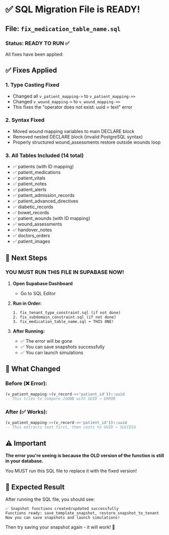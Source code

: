 # ✅ SQL Migration File is READY!

## File: `fix_medication_table_name.sql`

### Status: **READY TO RUN** ✅

All fixes have been applied:

## ✅ Fixes Applied

### 1. **Type Casting Fixed** 
- Changed all `v_patient_mapping->` to `v_patient_mapping->>`
- Changed `v_wound_mapping->` to `v_wound_mapping->>`
- This fixes the "operator does not exist: uuid = text" error

### 2. **Syntax Fixed**
- Moved wound mapping variables to main DECLARE block
- Removed nested DECLARE block (invalid PostgreSQL syntax)
- Properly structured wound_assessments restore outside wounds loop

### 3. **All Tables Included** (14 total)
- ✅ patients (with ID mapping)
- ✅ patient_medications
- ✅ patient_vitals
- ✅ patient_notes
- ✅ patient_alerts
- ✅ patient_admission_records
- ✅ patient_advanced_directives
- ✅ diabetic_records
- ✅ bowel_records
- ✅ patient_wounds (with ID mapping)
- ✅ wound_assessments
- ✅ handover_notes
- ✅ doctors_orders
- ✅ patient_images

## 🚀 Next Steps

### **YOU MUST RUN THIS FILE IN SUPABASE NOW!**

1. **Open Supabase Dashboard**
   - Go to SQL Editor

2. **Run in Order:**
   ```
   1. fix_tenant_type_constraint.sql (if not done)
   2. fix_subdomain_constraint.sql (if not done)
   3. fix_medication_table_name.sql ⬅️ THIS ONE!
   ```

3. **After Running:**
   - ✅ The error will be gone
   - ✅ You can save snapshots successfully
   - ✅ You can launch simulations

## 📝 What Changed

### Before (❌ Error):
```sql
(v_patient_mapping->(v_record->>'patient_id'))::uuid
-- This tries to compare JSONB with UUID → ERROR
```

### After (✅ Works):
```sql
(v_patient_mapping->>(v_record->>'patient_id'))::uuid
-- This extracts text first, then casts to UUID → SUCCESS
```

## ⚠️ Important

**The error you're seeing is because the OLD version of the function is still in your database.**

You MUST run this SQL file to replace it with the fixed version!

## 🎯 Expected Result

After running the SQL file, you should see:
```
✅ Snapshot functions created/updated successfully
Functions ready: save_template_snapshot, restore_snapshot_to_tenant
Now you can save snapshots and launch simulations!
```

Then try saving your snapshot again - it will work! 🎉
